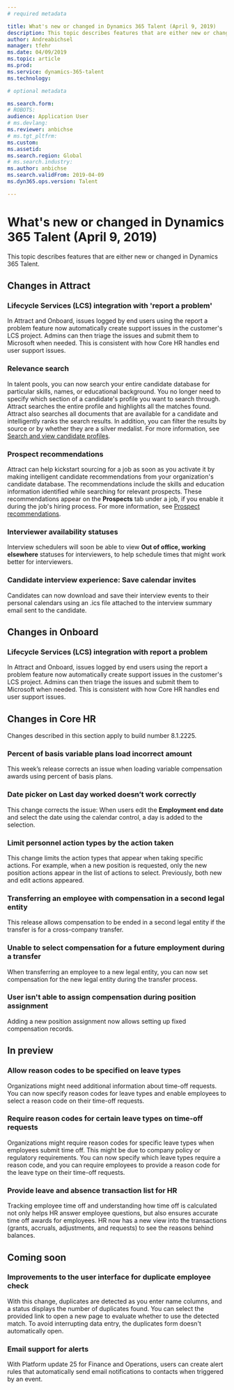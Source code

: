 ```yaml
---
# required metadata

title: What's new or changed in Dynamics 365 Talent (April 9, 2019)
description: This topic describes features that are either new or changed in Microsoft Dynamics 365 Talent.
author: Andreabichsel
manager: tfehr
ms.date: 04/09/2019
ms.topic: article
ms.prod: 
ms.service: dynamics-365-talent
ms.technology: 

# optional metadata

ms.search.form: 
# ROBOTS: 
audience: Application User
# ms.devlang: 
ms.reviewer: anbichse
# ms.tgt_pltfrm: 
ms.custom: 
ms.assetid: 
ms.search.region: Global
# ms.search.industry: 
ms.author: anbichse
ms.search.validFrom: 2019-04-09
ms.dyn365.ops.version: Talent

---
```

# What's new or changed in Dynamics 365 Talent (April 9, 2019)

This topic describes features that are either new or changed in Dynamics 365 Talent.

## Changes in Attract

### Lifecycle Services (LCS) integration with 'report a problem'
In Attract and Onboard, issues logged by end users using the report a problem feature now automatically create support issues in the customer's LCS project. Admins can then triage the issues and submit them to Microsoft when needed. This is consistent with how Core HR handles end user support issues.

### Relevance search
In talent pools, you can now search your entire candidate database for particular skills, names, or educational background. You no longer need to specify which section of a candidate's profile you want to search through. Attract searches the entire profile and highlights all the matches found. Attract also searches all documents that are available for a candidate and intelligently ranks the search results. In addition, you can filter the results by source or by whether they are a silver medalist. For more information, see [Search and view candidate profiles](https://docs.microsoft.com/dynamics365/unified-operations/talent/attract-talent-pools#search-and-view-candidate-profiles).

### Prospect recommendations
Attract can help kickstart sourcing for a job as soon as you activate it by making intelligent candidate recommendations from your organization's candidate database. The recommendations include the skills and education information identified while searching for relevant prospects. These recommendations appear on the **Prospects** tab under a job, if you enable it during the job's hiring process. For more information, see [Prospect recommendations](https://docs.microsoft.com/dynamics365/unified-operations/talent/intelligent-recommendations#prospect-recommendations).

### Interviewer availability statuses
Interview schedulers will soon be able to view **Out of office, working elsewhere** statuses for interviewers, to help schedule times that might work better for interviewers.

### Candidate interview experience: Save calendar invites
Candidates can now download and save their interview events to their personal calendars using an .ics file attached to the interview summary email sent to the candidate.

## Changes in Onboard

### Lifecycle Services (LCS) integration with report a problem
In Attract and Onboard, issues logged by end users using the report a problem feature now automatically create support issues in the customer's LCS project. Admins can then triage the issues and submit them to Microsoft when needed. This is consistent with how Core HR handles end user support issues.

## Changes in Core HR
Changes described in this section apply to build number 8.1.2225.

### Percent of basis variable plans load incorrect amount
This week’s release corrects an issue when loading variable compensation awards using percent of basis plans.
 
### Date picker on Last day worked doesn’t work correctly
This change corrects the issue: When users edit the **Employment end date** and select the date using the calendar control, a day is added to the selection.

###  Limit personnel action types by the action taken
This change limits the action types that appear when taking specific actions. For example, when a new position is requested, only the new position actions appear in the list of actions to select. Previously, both new and edit actions appeared. 

### Transferring an employee with compensation in a second legal entity
This release allows compensation to be ended in a second legal entity if the transfer is for a cross-company transfer.

### Unable to select compensation for a future employment during a transfer
When transferring an employee to a new legal entity, you can now set compensation for the new legal entity during the transfer process.

### User isn't able to assign compensation during position assignment
Adding a new position assignment now allows setting up fixed compensation records. 

## In preview

### Allow reason codes to be specified on leave types
Organizations might need additional information about time-off requests. You can now specify reason codes for leave types and enable employees to select a reason code on their time-off requests.

### Require reason codes for certain leave types on time-off requests
Organizations might require reason codes for specific leave types when employees submit time off. This might be due to company policy or regulatory requirements. You can now specify which leave types require a reason code, and you can require employees to provide a reason code for the leave type on their time-off requests.

### Provide leave and absence transaction list for HR
Tracking employee time off and understanding how time off is calculated not only helps HR answer employee questions, but also ensures accurate time off awards for employees. HR now has a new view into the transactions (grants, accruals, adjustments, and requests) to see the reasons behind balances. 

## Coming soon

### Improvements to the user interface for duplicate employee check
With this change, duplicates are detected as you enter name columns, and a status displays the number of duplicates found. You can select the provided link to open a new page to evaluate whether to use the detected match. To avoid interrupting data entry, the duplicates form doesn't automatically open.

###  Email support for alerts
With Platform update 25 for Finance and Operations, users can create alert rules that automatically send email notifications to contacts when triggered by an event. 
